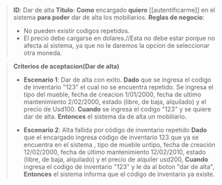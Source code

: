 > **ID**: Dar de alta
> **Titulo**: **Como** encargado **quiero** [[autentificarme]] en el sistema **para poder** dar de alta los mobiliarios.
> **Reglas de negocio**:
>- No pueden existir codigos repetidos.
>- El precio debe cargarse en dolares.//Esta no debe estar porque no afecta al sistema, ya que no le daremos la opcion de seleccionar otra moneda.

> **Criterios de aceptacion(Dar de alta)**
>- **Escenario 1**: Dar de alta con exito.
> **Dado** que se ingresa el codigo de inventario "123" el cual no se encuentra repetido. Se ingresa el tipo del mueble, fecha de creacion 1/01/2000, fecha de ultimo mantenimiento 2/02/2000, estado (libre, de baja, alquilado) y el precio de Usd100.
> **Cuando** se ingresa el codigo "123" y se quiere dar de alta.
> **Entonces**  el sistema da de alta un mobiliario. 
>
> - **Escenario 2**: Alta fallida por código de inventario repetido
> **Dado** que el encargado ingresa código de inventario 123 que ya se encuentra en el sistema , tipo de mueble untipo, fecha de creación 12/02/2000, fecha de último mantenimiento 12/02/2010, estado (libre, de baja, alquilado) y el precio de alquiler usd200,
> **Cuando** ingresa el codigo de inventario "123" y le da al boton "dar de alta",
> **Entonces** el sistema informa que el código de inventario ya existe. 
> 

